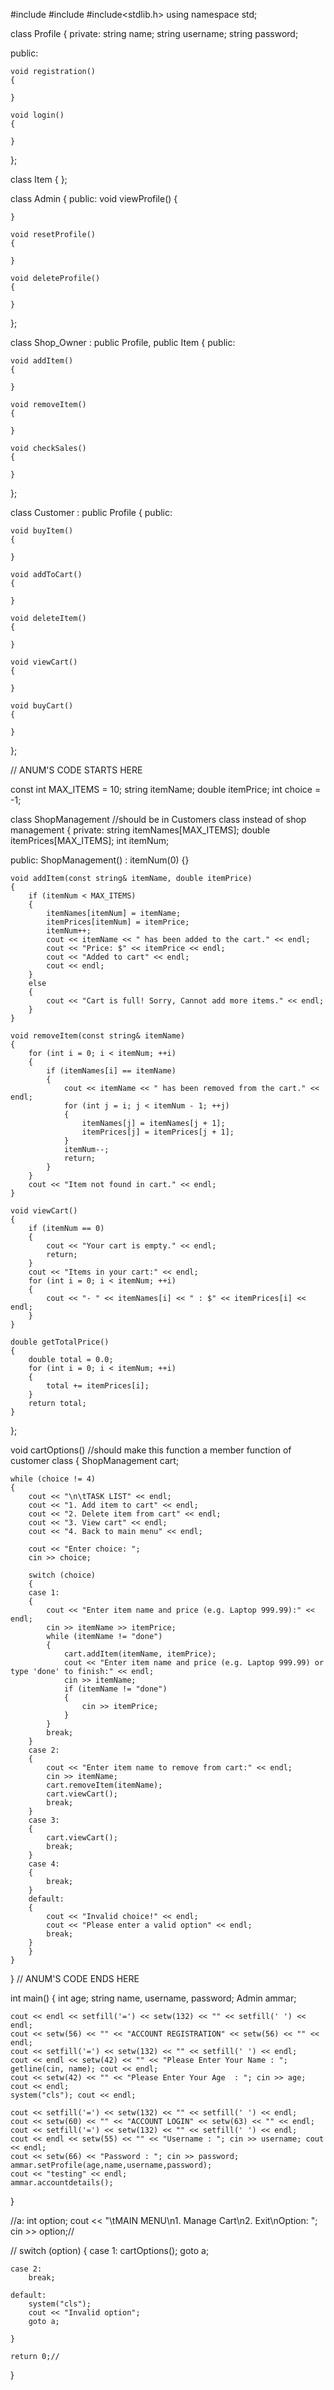 #include<iostream>
#include<string>
#include<stdlib.h>
using namespace std;

class Profile
{
private:
    string name;
    string username;
    string password;

public:

    void registration()
    {

    }

    void login()
    {

    }
};

class Item
{
};

class Admin
{
public:
    void viewProfile()
    {

    }

    void resetProfile()
    {

    }

    void deleteProfile()
    {

    }
};

class Shop_Owner : public Profile, public Item
{
public:
    
    void addItem()
    {

    }

    void removeItem()
    {

    }

    void checkSales()
    {

    }
};

class Customer : public Profile
{
public:

    void buyItem()
    {

    }

    void addToCart()
    {

    }

    void deleteItem()
    {

    }

    void viewCart()
    {

    }

    void buyCart()
    {

    }
};

// ANUM'S CODE STARTS HERE 

const int MAX_ITEMS = 10;
string itemName;
double itemPrice;
int choice = -1;

class ShopManagement        //should be in Customers class instead of shop management
{
private:
    string itemNames[MAX_ITEMS];
    double itemPrices[MAX_ITEMS];
    int itemNum;

public:
    ShopManagement() : itemNum(0) {}

    void addItem(const string& itemName, double itemPrice)
    {
        if (itemNum < MAX_ITEMS)
        {
            itemNames[itemNum] = itemName;
            itemPrices[itemNum] = itemPrice;
            itemNum++;
            cout << itemName << " has been added to the cart." << endl;
            cout << "Price: $" << itemPrice << endl;
            cout << "Added to cart" << endl;
            cout << endl;
        }
        else
        {
            cout << "Cart is full! Sorry, Cannot add more items." << endl;
        }
    }

    void removeItem(const string& itemName)
    {
        for (int i = 0; i < itemNum; ++i)
        {
            if (itemNames[i] == itemName)
            {
                cout << itemName << " has been removed from the cart." << endl;
                for (int j = i; j < itemNum - 1; ++j)
                {
                    itemNames[j] = itemNames[j + 1];
                    itemPrices[j] = itemPrices[j + 1];
                }
                itemNum--;
                return;
            }
        }
        cout << "Item not found in cart." << endl;
    }

    void viewCart()
    {
        if (itemNum == 0)
        {
            cout << "Your cart is empty." << endl;
            return;
        }
        cout << "Items in your cart:" << endl;
        for (int i = 0; i < itemNum; ++i)
        {
            cout << "- " << itemNames[i] << " : $" << itemPrices[i] << endl;
        }
    }

    double getTotalPrice()
    {
        double total = 0.0;
        for (int i = 0; i < itemNum; ++i)
        {
            total += itemPrices[i];
        }
        return total;
    }
};

void cartOptions()      //should make this function a member function of customer class 
{
    ShopManagement cart;

    while (choice != 4)
    {
        cout << "\n\tTASK LIST" << endl;
        cout << "1. Add item to cart" << endl;
        cout << "2. Delete item from cart" << endl;
        cout << "3. View cart" << endl;
        cout << "4. Back to main menu" << endl;

        cout << "Enter choice: ";
        cin >> choice;

        switch (choice)
        {
        case 1:
        {
            cout << "Enter item name and price (e.g. Laptop 999.99):" << endl;
            cin >> itemName >> itemPrice;
            while (itemName != "done")
            {
                cart.addItem(itemName, itemPrice);
                cout << "Enter item name and price (e.g. Laptop 999.99) or type 'done' to finish:" << endl;
                cin >> itemName;
                if (itemName != "done")
                {
                    cin >> itemPrice;
                }
            }
            break;
        }
        case 2:
        {
            cout << "Enter item name to remove from cart:" << endl;
            cin >> itemName;
            cart.removeItem(itemName);
            cart.viewCart();
            break;
        }
        case 3:
        {
            cart.viewCart();
            break;
        }
        case 4:
        {
            break;
        }
        default:
        {
            cout << "Invalid choice!" << endl;
            cout << "Please enter a valid option" << endl;
            break;
        }
        }
    }
}
// ANUM'S CODE ENDS HERE

int main() {
    int age;
    string name, username, password;
    Admin ammar;

    cout << endl << setfill('=') << setw(132) << "" << setfill(' ') << endl;
    cout << setw(56) << "" << "ACCOUNT REGISTRATION" << setw(56) << "" << endl;
    cout << setfill('=') << setw(132) << "" << setfill(' ') << endl;
    cout << endl << setw(42) << "" << "Please Enter Your Name : "; getline(cin, name); cout << endl;
    cout << setw(42) << "" << "Please Enter Your Age  : "; cin >> age; cout << endl;
    system("cls"); cout << endl;

    cout << setfill('=') << setw(132) << "" << setfill(' ') << endl;
    cout << setw(60) << "" << "ACCOUNT LOGIN" << setw(63) << "" << endl;
    cout << setfill('=') << setw(132) << "" << setfill(' ') << endl;
    cout << endl << setw(55) << "" << "Username : "; cin >> username; cout << endl;
    cout << setw(66) << "Password : "; cin >> password;
    ammar.setProfile(age,name,username,password);
    cout << "testing" << endl;
    ammar.accountdetails();
}

    
//a:
int option;
    cout << "\tMAIN MENU\n1. Manage Cart\n2. Exit\nOption: ";
    cin >> option;//

   // switch (option)
    {
    case 1:
        cartOptions();
        goto a;

    case 2:
        break;

    default:
        system("cls");
        cout << "Invalid option";
        goto a;
        
    }

    return 0;//
}

